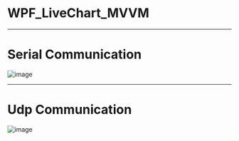 # WPF_LiveChart_MVVM
---

# Serial Communication
![image](https://github.com/37inm/WPF_LiveChart_MVVM/assets/131761210/7ff44dfd-19e0-42c5-bea3-5c1624be74ff)

---
# Udp Communication

![image](https://github.com/37inm/WPF_LiveChart_MVVM/assets/131761210/c7735e43-67e1-408d-9400-b47a74e2ca72)
